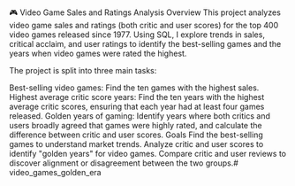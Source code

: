 🎮 Video Game Sales and Ratings Analysis
Overview
This project analyzes video game sales and ratings (both critic and user scores) for the top 400 video games released since 1977. Using SQL, I explore trends in sales, critical acclaim, and user ratings to identify the best-selling games and the years when video games were rated the highest.

The project is split into three main tasks:

Best-selling video games: Find the ten games with the highest sales.
Highest average critic score years: Find the ten years with the highest average critic scores, ensuring that each year had at least four games released.
Golden years of gaming: Identify years where both critics and users broadly agreed that games were highly rated, and calculate the difference between critic and user scores.
Goals
Find the best-selling games to understand market trends.
Analyze critic and user scores to identify "golden years" for video games.
Compare critic and user reviews to discover alignment or disagreement between the two groups.# video_games_golden_era
